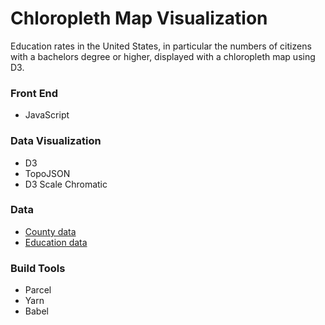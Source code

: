 # Chloropleth Map Visualization

Education rates in the United States, in particular the numbers of citizens with a bachelors degree or higher, displayed with a chloropleth map using D3.

### Front End

* JavaScript

### Data Visualization

* D3
* TopoJSON
* D3 Scale Chromatic

### Data

* [County data](https://raw.githubusercontent.com/no-stack-dub-sack/testable-projects-fcc/master/src/data/choropleth_map/counties.json)
* [Education data](https://raw.githubusercontent.com/no-stack-dub-sack/testable-projects-fcc/master/src/data/choropleth_map/for_user_education.json) 

### Build Tools

* Parcel
* Yarn
* Babel